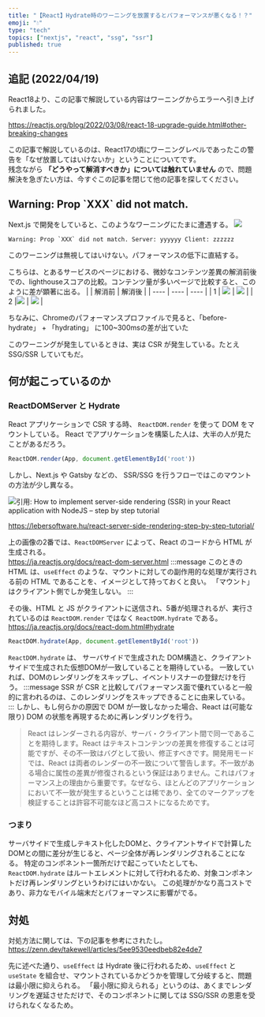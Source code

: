 ```yaml
---
title: "【React】Hydrate時のワーニングを放置するとパフォーマンスが悪くなる！？"
emoji: "💧"
type: "tech"
topics: ["nextjs", "react", "ssg", "ssr"]
published: true
---
```


## 追記 (2022/04/19)

React18より、この記事で解説している内容はワーニングからエラーへ引き上げられました。

https://reactjs.org/blog/2022/03/08/react-18-upgrade-guide.html#other-breaking-changes

この記事で解説しているのは、React17の頃にワーニングレベルであったこの警告を「なぜ放置してはいけないか」ということについてです。  
残念ながら **「どうやって解消すべきか」については触れていません** ので、問題解決を急ぎたい方は、今すぐこの記事を閉じて他の記事を探してください。

## Warning: Prop \`XXX\` did not match.
Next.js で開発をしていると、このようなワーニングにたまに遭遇する。
![](https://storage.googleapis.com/zenn-user-upload/tkgnmvev52i6rv195aj7crqdkyou)
```
Warning: Prop `XXX` did not match. Server: yyyyyy Client: zzzzzz 
```

このワーニングは無視してはいけない。パフォーマンスの低下に直結する。

こちらは、とあるサービスのページにおける、微妙なコンテンツ差異の解消前後での、lighthouseスコアの比較。コンテンツ量が多いページで比較すると、このように差が顕著に出る。
|  | 解消前 | 解消後 |
| ---- | ---- | ---- |
| 1 | ![](https://storage.googleapis.com/zenn-user-upload/f06kd744it7lfa7qqcfk6hakbcug) | ![](https://storage.googleapis.com/zenn-user-upload/b8e7chcvlyk2mwt7p0okzb0lnwwb) |
| 2 |![](https://storage.googleapis.com/zenn-user-upload/8jcxe62w5mcft7j1frqwe6kws547) | ![](https://storage.googleapis.com/zenn-user-upload/o7vq60axqcr23wjytvdmttz6f4eu) |

ちなみに、Chromeのパフォーマンスプロファイルで見ると、「before-hydrate」 + 「hydrating」 に100~300msの差が出ていた

このワーニングが発生しているときは、実は CSR が発生している。たとえ SSG/SSR していてもだ。

## 何が起こっているのか

### ReactDOMServer と Hydrate

React アプリケーションで CSR する時、 `ReactDOM.render` を使って DOM をマウントしている。
React でアプリケーションを構築した人は、大半の人が見たことがあるだろう。
```js
ReactDOM.render(App, document.getElementById('root'))
```

しかし、Next.js や Gatsby などの、 SSR/SSG を行うフローではこのマウントの方法が少し異なる。

![引用: How to implement server-side rendering (SSR) in your React application with NodeJS – step by step tutorial
](https://storage.googleapis.com/zenn-user-upload/rrlg647sgjcs4kbalbobwzc94wzp)

https://lebersoftware.hu/react-server-side-rendering-step-by-step-tutorial/

上の画像の2番では、`ReactDOMServer` によって、React のコードから HTML が生成される。  
https://ja.reactjs.org/docs/react-dom-server.html
:::message
このときの HTML は、`useEffect` のような、マウントに対しての副作用的な処理が実行される前の HTML であることを、イメージとして持っておくと良い。
「マウント」はクライアント側でしか発生しない。
:::

その後、HTML と JS がクライアントに送信され、5番が処理されるが、実行されているのは `ReactDOM.render` ではなく `ReactDOM.hydrate` である。
https://ja.reactjs.org/docs/react-dom.html#hydrate

```js
ReactDOM.hydrate(App, document.getElementById('root'))
```

`ReactDOM.hydrate` は、 サーバサイドで生成された DOM構造と、クライアントサイドで生成された仮想DOMが一致していることを期待している。
一致していれば、DOMのレンダリングをスキップし、イベントリスナーの登録だけを行う。
:::message
SSR が CSR と比較してパフォーマンス面で優れていると一般的に言われるのは、このレンダリングをスキップできることに由来している。
:::
しかし、もし何らかの原因で DOM が一致しなかった場合、React は(可能な限り) DOM の状態を再現するために再レンダリングを行う。
> React はレンダーされる内容が、サーバ・クライアント間で同一であることを期待します。React はテキストコンテンツの差異を修復することは可能ですが、その不一致はバグとして扱い、修正すべきです。開発用モードでは、React は両者のレンダーの不一致について警告します。不一致がある場合に属性の差異が修復されるという保証はありません。これはパフォーマンス上の理由から重要です。なぜなら、ほとんどのアプリケーションにおいて不一致が発生するということは稀であり、全てのマークアップを検証することは許容不可能なほど高コストになるためです。

### つまり

サーバサイドで生成しテキスト化したDOMと、クライアントサイドで計算したDOMとの間に差分が生じると、ページ全体が再レンダリングされることになる。
特定のコンポネント一箇所だけで起こっていたとしても、`ReactDOM.hydrate` はルートエレメントに対して行われるため、対象コンポネントだけ再レンダリングというわけにはいかない。
この処理がかなり高コストであり、非力なモバイル端末だとパフォーマンスに影響がでる。

## 対処

対処方法に関しては、下の記事を参考にされたし。
https://zenn.dev/takewell/articles/5ee9530eedbeb82e4de7

先に述べた通り、`useEffect` は Hydrate 後に行われるため、`useEffect` と `useState` を組合せ、マウントされているかどうかを管理して分岐すると、問題は最小限に抑えられる。
「最小限に抑えられる」というのは、あくまでレンダリングを遅延させただけで、そのコンポネントに関しては SSG/SSR の恩恵を受けられなくなるため。